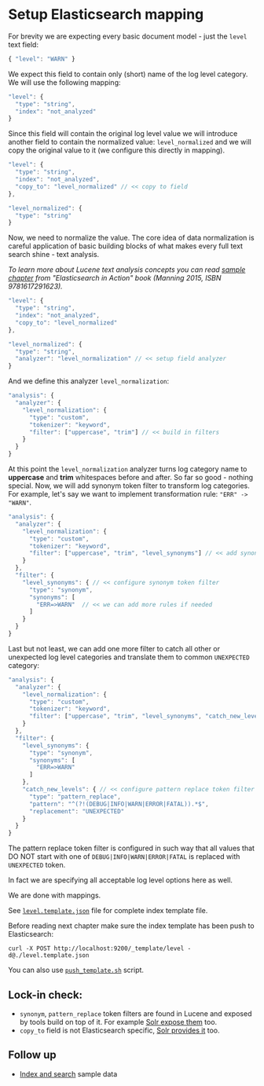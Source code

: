 # Setup Elasticsearch mapping

For brevity we are expecting every basic document model - just the
 `level` text field: 

````javascript
{ "level": "WARN" }
````

We expect this field to contain only (short) name of the log level category. We will
use the following mapping:

````javascript
"level": {
  "type": "string",
  "index": "not_analyzed"
}
````

Since this field will contain the original log level value we will introduce another
 field to contain the normalized value: `level_normalized` and we will copy the original
 value to it (we configure this directly in mapping).
 
````javascript
"level": {
  "type": "string",
  "index": "not_analyzed",
  "copy_to": "level_normalized" // << copy to field
},

"level_normalized": {
  "type": "string"
}
 ````

Now, we need to normalize the value. The core idea of data normalization is careful application
of basic building blocks of what makes every full text search shine - text analysis.

_To learn more about Lucene text analysis concepts you can read [sample chapter](https://manning-content.s3.amazonaws.com/download/5/fd7e90e-a06e-44ea-b697-4a3837747dcb/sample_ch05_Gheorghe_Elasticsearch_November12.pdf)
   from "Elasticsearch in Action" book (Manning 2015, ISBN 9781617291623)._
   
````javascript
"level": {
  "type": "string",
  "index": "not_analyzed",
  "copy_to": "level_normalized"
},

"level_normalized": {
  "type": "string",
  "analyzer": "level_normalization" // << setup field analyzer
}
 ````
   
And we define this analyzer `level_normalization`:
   
````javascript
"analysis": {
  "analyzer": {
    "level_normalization": {
      "type": "custom",
      "tokenizer": "keyword",
      "filter": ["uppercase", "trim"] // << build in filters
    }
  }  
}
````

At this point the `level_normalization` analyzer turns log category name to
**uppercase** and **trim** whitespaces before and after. So far so good - nothing special.
Now, we will add synonym token filter to transform log categories. For example, let's say
we want to implement transformation rule: `"ERR" -> "WARN"`.

````javascript
"analysis": {
  "analyzer": {
    "level_normalization": {
      "type": "custom",
      "tokenizer": "keyword",
      "filter": ["uppercase", "trim", "level_synonyms"] // << add synonym token filter
    }
  },
  "filter": {
    "level_synonyms": { // << configure synonym token filter
      "type": "synonym",
      "synonyms": [
        "ERR=>WARN"  // << we can add more rules if needed
      ]
    }
  }
}
````

Last but not least, we can add one more filter to catch all other or unexpected log
level categories and translate them to common `UNEXPECTED` category:
 
````javascript
"analysis": {
  "analyzer": {
    "level_normalization": {
      "type": "custom",
      "tokenizer": "keyword",
      "filter": ["uppercase", "trim", "level_synonyms", "catch_new_levels"] // << add pettern replace token filter
    }
  },
  "filter": {
    "level_synonyms": {
      "type": "synonym",
      "synonyms": [
        "ERR=>WARN"
      ]
    },
    "catch_new_levels": { // << configure pattern replace token filter
      "type": "pattern_replace",
      "pattern": "^(?!(DEBUG|INFO|WARN|ERROR|FATAL)).*$",
      "replacement": "UNEXPECTED"
    }
  }
}
````
The pattern replace token filter is configured in such way that all values
that DO NOT start with one of `DEBUG|INFO|WARN|ERROR|FATAL` is replaced with
`UNEXPECTED` token.

In fact we are specifying all acceptable log level options here as well.

We are done with mappings.

See [`level.template.json`](level.template.json) file
for complete index template file.

Before reading next chapter make sure the index
template has been push to Elasticsearch:

`curl -X POST http://localhost:9200/_template/level -d@./level.template.json`

You can also use [`push_template.sh`](push_template.sh) script.

## Lock-in check:

- `synonym`, `pattern_replace` token filters are found in Lucene and exposed by tools build
  on top of it. For example [Solr expose them](https://wiki.apache.org/solr/AnalyzersTokenizersTokenFilters) too.
- `copy_to` field is not Elasticsearch specific, [Solr provides it](https://cwiki.apache.org/confluence/display/solr/Copying+Fields) too.

## Follow up

- [Index and search](search.md) sample data
